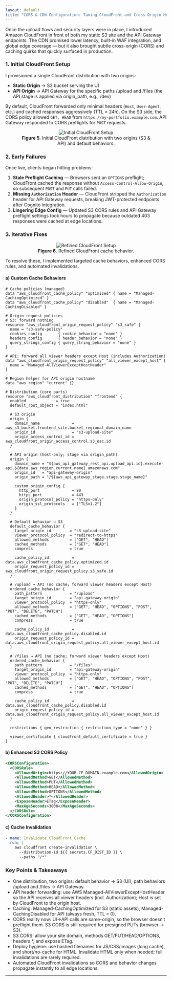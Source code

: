 ```yaml
---
layout: default
title: "CORS & CDN Configuration: Taming CloudFront and Cross-Origin Hurdles"
---
```


Once the upload flows and security layers were in place, I introduced Amazon CloudFront in front of both my static S3 site and the API Gateway endpoints. The CDN promised lower latency, built-in WAF integration, and global edge coverage — but it also brought subtle cross-origin (CORS) and caching quirks that quickly surfaced in production.

### 1. Initial CloudFront Setup
I provisioned a single CloudFront distribution with two origins:
- **Static Origin** → S3 bucket serving the UI  
- **API Origin** → API Gateway for the specific paths /upload and /files (the API stage is applied via origin_path, e.g., /dev)

By default, CloudFront forwarded only minimal headers (`Host`, `User-Agent`, etc.) and cached responses aggressively (TTL = 24h). On the S3 side, the CORS policy allowed `GET, HEAD` from `https://my-portfolio.example.com`. API Gateway responded to CORS preflights for `POST` requests.

<div align="center">
    <figure class="figure-center">
    <img src="{{ site.baseurl }}/assets/images/initial-cloudfront-setup.png" alt="Initial CloudFront Setup" />
    <figcaption><strong>Figure 5.</strong> Initial CloudFront distribution with two origins (S3 & API) and default behaviors.</figcaption>
    </figure>
</div>

### 2. Early Failures
Once live, clients began hitting problems:
1. **Stale Preflight Caching** — Browsers sent an `OPTIONS` preflight; CloudFront cached the response without `Access-Control-Allow-Origin`, so subsequent `POST` and `PUT` calls failed.  
2. **Missing `Authorization` Header** — CloudFront stripped the `Authorization` header for API Gateway requests, breaking JWT-protected endpoints after Cognito integration.  
3. **Lingering Edge Config** — Updated S3 CORS rules and API Gateway preflight settings took hours to propagate because outdated 403 responses were cached at edge locations.

### 3. Iterative Fixes
<div align="center">
    <figure class="figure-center">
    <img src="{{ site.baseurl }}/assets/images/refined-cache-behaviors-flow.png" alt="Refined CloudFront Setup" />
    <figcaption><strong>Figure 6.</strong> Refined CloudFront cache behavior.</figcaption>
    </figure>
</div>
To resolve these, I implemented targeted cache behaviors, enhanced CORS rules, and automated invalidations.

#### a) Custom Cache Behaviors
```hcl
# Cache policies (managed)
data "aws_cloudfront_cache_policy" "optimized" { name = "Managed-CachingOptimized" }
data "aws_cloudfront_cache_policy" "disabled"  { name = "Managed-CachingDisabled" }

# Origin request policies
# S3: forward nothing
resource "aws_cloudfront_origin_request_policy" "s3_safe" {
  name = "s3-safe-policy"
  cookies_config       { cookie_behavior = "none" }
  headers_config       { header_behavior = "none" }
  query_strings_config { query_string_behavior = "none" }
}

# API: forward all viewer headers except Host (includes Authorization)
data "aws_cloudfront_origin_request_policy" "all_viewer_except_host" {
  name = "Managed-AllViewerExceptHostHeader"
}

# Region helper for API origin hostname
data "aws_region" "current" {}

# Distribution (core parts)
resource "aws_cloudfront_distribution" "frontend" {
  enabled             = true
  default_root_object = "index.html"

  # S3 origin
  origin {
    domain_name              = aws_s3_bucket.frontend_site.bucket_regional_domain_name
    origin_id                = "s3-upload-site"
    origin_access_control_id = aws_cloudfront_origin_access_control.s3_oac.id
  }

  # API origin (host-only; stage via origin_path)
  origin {
    domain_name = "${aws_api_gateway_rest_api.upload_api.id}.execute-api.${data.aws_region.current.name}.amazonaws.com"
    origin_id   = "api-gateway-origin"
    origin_path = "/${aws_api_gateway_stage.stage.stage_name}"

    custom_origin_config {
      http_port              = 80
      https_port             = 443
      origin_protocol_policy = "https-only"
      origin_ssl_protocols   = ["TLSv1.2"]
    }
  }

  # Default behavior → S3
  default_cache_behavior {
    target_origin_id        = "s3-upload-site"
    viewer_protocol_policy  = "redirect-to-https"
    allowed_methods         = ["GET", "HEAD"]
    cached_methods          = ["GET", "HEAD"]
    compress                = true

    cache_policy_id          = data.aws_cloudfront_cache_policy.optimized.id
    origin_request_policy_id = aws_cloudfront_origin_request_policy.s3_safe.id
  }

  # /upload → API (no cache; forward viewer headers except Host)
  ordered_cache_behavior {
    path_pattern            = "/upload"
    target_origin_id        = "api-gateway-origin"
    viewer_protocol_policy  = "https-only"
    allowed_methods         = ["GET", "HEAD", "OPTIONS", "POST", "PUT", "DELETE", "PATCH"]
    cached_methods          = ["GET", "HEAD", "OPTIONS"]
    compress                = true

    cache_policy_id          = data.aws_cloudfront_cache_policy.disabled.id
    origin_request_policy_id = data.aws_cloudfront_origin_request_policy.all_viewer_except_host.id
  }

  # /files → API (no cache; forward viewer headers except Host)
  ordered_cache_behavior {
    path_pattern            = "/files"
    target_origin_id        = "api-gateway-origin"
    viewer_protocol_policy  = "https-only"
    allowed_methods         = ["GET", "HEAD", "OPTIONS", "POST", "PUT", "DELETE", "PATCH"]
    cached_methods          = ["GET", "HEAD", "OPTIONS"]
    compress                = true

    cache_policy_id          = data.aws_cloudfront_cache_policy.disabled.id
    origin_request_policy_id = data.aws_cloudfront_origin_request_policy.all_viewer_except_host.id
  }

  restrictions { geo_restriction { restriction_type = "none" } }

  viewer_certificate { cloudfront_default_certificate = true }
}
```

#### b) Enhanced S3 CORS Policy
```xml
<CORSConfiguration>
  <CORSRule>
    <AllowedOrigin>https://YOUR-CF-DOMAIN.example.com</AllowedOrigin>
    <AllowedMethod>GET</AllowedMethod>
    <AllowedMethod>PUT</AllowedMethod>
    <AllowedMethod>HEAD</AllowedMethod>
    <AllowedMethod>OPTIONS</AllowedMethod>
    <AllowedHeader>*</AllowedHeader>
    <ExposeHeader>ETag</ExposeHeader>
    <MaxAgeSeconds>3000</MaxAgeSeconds>
  </CORSRule>
</CORSConfiguration>
```

#### c) Cache Invalidation
```yaml
- name: Invalidate CloudFront Cache
  run: |
    aws cloudfront create-invalidation \
      --distribution-id ${{ secrets.CF_DIST_ID }} \
      --paths "/*"
```

### Key Points & Takeaways
- One distribution, two origins: default behavior → S3 (UI), path behaviors /upload and /files → API Gateway.
- API header forwarding: use AWS Managed-AllViewerExceptHostHeader so the API receives all viewer headers (incl. Authorization); Host is set by CloudFront to the origin host.
- Caching: Managed-CachingOptimized for S3 (static assets), Managed-CachingDisabled for API (always fresh, TTL = 0).
- CORS reality now: UI→API calls are same-origin, so the browser doesn’t preflight them. S3 CORS is still required for presigned PUTs (browser → S3).
- S3 CORS: allow your site domain, methods GET/PUT/HEAD/OPTIONS, headers *, and expose ETag.
- Deploy hygiene: use hashed filenames for JS/CSS/images (long cache), and short/no-cache for HTML. Invalidate HTML only when needed; full invalidations are rarely required.
- Automated CloudFront invalidations so CORS and behavior changes propagate instantly to all edge locations.

------------------------